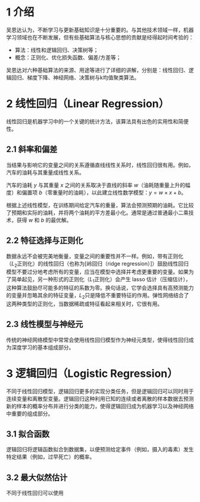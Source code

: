 # 1 介绍
吴恩达认为，不断学习与更新基础知识是十分重要的。与其他技术领域一样，机器学习领域也在不断发展，但有些基础算法与核心思想的贡献是经得起时间考验的：
- 算法：线性和逻辑回归、决策树等；
- 概念：正则化、优化损失函数、偏差/方差等；

吴恩达对六种基础算法的来源、用途等进行了详细的讲解，分别是：线性回归、逻辑回归、梯度下降、神经网络、决策树与k均值聚类算法。
# 2 线性回归（Linear Regression）
线性回归是机器学习中的一个关键的统计方法，该算法具有出色的实用性和简便性。

## 2.1 斜率和偏差
当结果与影响它的变量之间的关系遵循直线线性关系时，线性回归很有用。例如，汽车的油耗与其重量成线性关系。

汽车的油耗 $y$ 与其重量 $x$ 之间的关系取决于直线的斜率 $w$（油耗随重量上升的幅度）和偏置项 $b$（零重量时的油耗），以此建立线性数学模型：$y=w\times{x}+b$。

根据上述线性模型，在训练期间给定汽车的重量，算法会预测预期的油耗。它比较了预期和实际的油耗，并将两个油耗的平方差最小化。通常是通过普通最小二乘技术，获得 $w$ 和 $b$ 的最优解。
## 2.2 特征选择与正则化
数据永远不会被完美地衡量，变量之间的重要性并不一样。例如，带有正则化（$L_2$正则化）的线性回归（也称为\[岭回归（ridge regression）\]）鼓励线性回归模型不要过分地考虑所有的变量，应当在模型中选择并考虑更重要的变量。如果为了简单起见，另一种形式的正则化（$L_1$正则化）会产生 lasso 估计（压缩估计），这种算法鼓励尽可能多的特征的系数为零。换句话说，它学会选择具有高预测能力的变量并忽略其余的特征变量，$L_2$只是降低不重要特征的作用。弹性网络结合了这两种类型的正则化，当数据稀疏或特征看起来相关时，它很有用。
## 2.3 线性模型与神经元
传统的神经网络模型中常常会使用线性回归模型作为神经元类型，使得线性回归成为深度学习的基本组成部分。
# 3 逻辑回归（Logistic Regression）
不同于线性回归模型，逻辑回归更多的实现分类任务，但是逻辑回归可以同时用于连续变量和离散型变量。逻辑回归这种利用已知的连续或者离散的样本数据去预测新的样本的概率分布并进行分类的能力，使得逻辑回归成为机器学习以及神经网络中重要的组成部分。
## 3.1 拟合函数
逻辑回归将逻辑函数拟合到数据集，以便预测给定事件（例如，摄入的毒素）发生特定结果（例如，过早死亡）的概率。
## 3.2 最大似然估计
不同于线性回归可以使用

